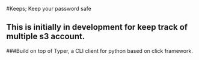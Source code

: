 #Keeps; Keep your password safe
## This is initially in development for keep track of multiple s3 account.
###Build on top of Typer, a CLI client for python based on click framework.
